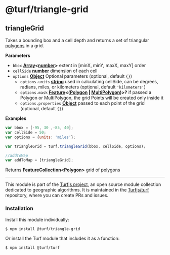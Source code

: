 # @turf/triangle-grid

<!-- Generated by documentation.js. Update this documentation by updating the source code. -->

## triangleGrid

Takes a bounding box and a cell depth and returns a set of triangular [polygons](https://tools.ietf.org/html/rfc7946#section-3.1.6) in a grid.

**Parameters**

-   `bbox` **[Array](https://developer.mozilla.org/en-US/docs/Web/JavaScript/Reference/Global_Objects/Array)&lt;[number](https://developer.mozilla.org/en-US/docs/Web/JavaScript/Reference/Global_Objects/Number)>** extent in [minX, minY, maxX, maxY] order
-   `cellSide` **[number](https://developer.mozilla.org/en-US/docs/Web/JavaScript/Reference/Global_Objects/Number)** dimension of each cell
-   `options` **[Object](https://developer.mozilla.org/en-US/docs/Web/JavaScript/Reference/Global_Objects/Object)** Optional parameters (optional, default `{}`)
    -   `options.units` **[string](https://developer.mozilla.org/en-US/docs/Web/JavaScript/Reference/Global_Objects/String)** used in calculating cellSide, can be degrees, radians, miles, or kilometers (optional, default `'kilometers'`)
    -   `options.mask` **[Feature](https://tools.ietf.org/html/rfc7946#section-3.2)&lt;([Polygon](https://tools.ietf.org/html/rfc7946#section-3.1.6) \| [MultiPolygon](https://tools.ietf.org/html/rfc7946#section-3.1.7))>?** if passed a Polygon or MultiPolygon, the grid Points will be created only inside it
    -   `options.properties` **[Object](https://developer.mozilla.org/en-US/docs/Web/JavaScript/Reference/Global_Objects/Object)** passed to each point of the grid (optional, default `{}`)

**Examples**

```javascript
var bbox = [-95, 30 ,-85, 40];
var cellSide = 50;
var options = {units: 'miles'};

var triangleGrid = turf.triangleGrid(bbox, cellSide, options);

//addToMap
var addToMap = [triangleGrid];
```

Returns **[FeatureCollection](https://tools.ietf.org/html/rfc7946#section-3.3)&lt;[Polygon](https://tools.ietf.org/html/rfc7946#section-3.1.6)>** grid of polygons

<!-- This file is automatically generated. Please don't edit it directly:
if you find an error, edit the source file (likely index.js), and re-run
./scripts/generate-readmes in the turf project. -->

---

This module is part of the [Turfjs project](http://turfjs.org/), an open source
module collection dedicated to geographic algorithms. It is maintained in the
[Turfjs/turf](https://github.com/Turfjs/turf) repository, where you can create
PRs and issues.

### Installation

Install this module individually:

```sh
$ npm install @turf/triangle-grid
```

Or install the Turf module that includes it as a function:

```sh
$ npm install @turf/turf
```
